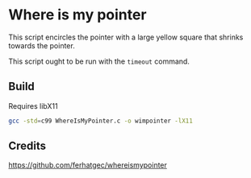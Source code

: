 # Where is my pointer
This script encircles the pointer with a large yellow square that shrinks towards the pointer.

This script ought to be run with the ```timeout``` command.

## Build
Requires libX11
```sh
gcc -std=c99 WhereIsMyPointer.c -o wimpointer -lX11
```

## Credits
https://github.com/ferhatgec/whereismypointer
